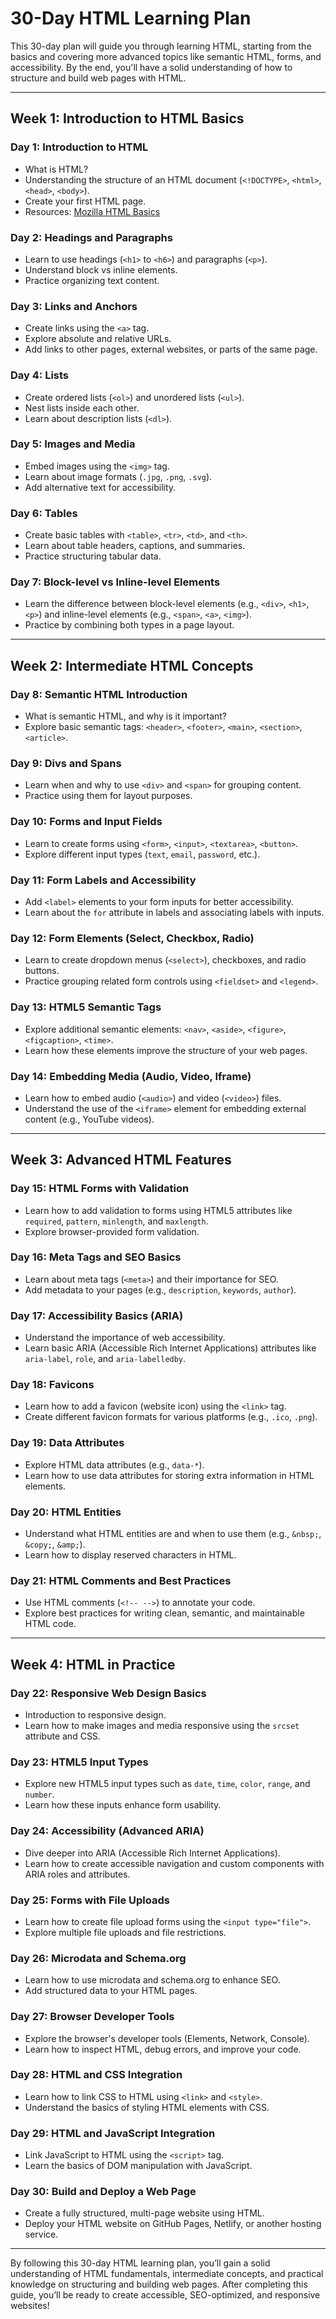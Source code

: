 # 30-Day HTML Learning Plan

This 30-day plan will guide you through learning HTML, starting from the basics and covering more advanced topics like semantic HTML, forms, and accessibility. By the end, you'll have a solid understanding of how to structure and build web pages with HTML.

---

## Week 1: Introduction to HTML Basics

### Day 1: Introduction to HTML
- What is HTML? 
- Understanding the structure of an HTML document (`<!DOCTYPE>`, `<html>`, `<head>`, `<body>`).
- Create your first HTML page.
- Resources: [Mozilla HTML Basics](https://developer.mozilla.org/en-US/docs/Learn/Getting_started_with_the_web/HTML_basics)

### Day 2: Headings and Paragraphs
- Learn to use headings (`<h1>` to `<h6>`) and paragraphs (`<p>`).
- Understand block vs inline elements.
- Practice organizing text content.

### Day 3: Links and Anchors
- Create links using the `<a>` tag.
- Explore absolute and relative URLs.
- Add links to other pages, external websites, or parts of the same page.

### Day 4: Lists
- Create ordered lists (`<ol>`) and unordered lists (`<ul>`).
- Nest lists inside each other.
- Learn about description lists (`<dl>`).

### Day 5: Images and Media
- Embed images using the `<img>` tag.
- Learn about image formats (`.jpg`, `.png`, `.svg`).
- Add alternative text for accessibility.

### Day 6: Tables
- Create basic tables with `<table>`, `<tr>`, `<td>`, and `<th>`.
- Learn about table headers, captions, and summaries.
- Practice structuring tabular data.

### Day 7: Block-level vs Inline-level Elements
- Learn the difference between block-level elements (e.g., `<div>`, `<h1>`, `<p>`) and inline-level elements (e.g., `<span>`, `<a>`, `<img>`).
- Practice by combining both types in a page layout.

---

## Week 2: Intermediate HTML Concepts

### Day 8: Semantic HTML Introduction
- What is semantic HTML, and why is it important?
- Explore basic semantic tags: `<header>`, `<footer>`, `<main>`, `<section>`, `<article>`.

### Day 9: Divs and Spans
- Learn when and why to use `<div>` and `<span>` for grouping content.
- Practice using them for layout purposes.

### Day 10: Forms and Input Fields
- Learn to create forms using `<form>`, `<input>`, `<textarea>`, `<button>`.
- Explore different input types (`text`, `email`, `password`, etc.).

### Day 11: Form Labels and Accessibility
- Add `<label>` elements to your form inputs for better accessibility.
- Learn about the `for` attribute in labels and associating labels with inputs.

### Day 12: Form Elements (Select, Checkbox, Radio)
- Learn to create dropdown menus (`<select>`), checkboxes, and radio buttons.
- Practice grouping related form controls using `<fieldset>` and `<legend>`.

### Day 13: HTML5 Semantic Tags
- Explore additional semantic elements: `<nav>`, `<aside>`, `<figure>`, `<figcaption>`, `<time>`.
- Learn how these elements improve the structure of your web pages.

### Day 14: Embedding Media (Audio, Video, Iframe)
- Learn how to embed audio (`<audio>`) and video (`<video>`) files.
- Understand the use of the `<iframe>` element for embedding external content (e.g., YouTube videos).

---

## Week 3: Advanced HTML Features

### Day 15: HTML Forms with Validation
- Learn how to add validation to forms using HTML5 attributes like `required`, `pattern`, `minlength`, and `maxlength`.
- Explore browser-provided form validation.

### Day 16: Meta Tags and SEO Basics
- Learn about meta tags (`<meta>`) and their importance for SEO.
- Add metadata to your pages (e.g., `description`, `keywords`, `author`).

### Day 17: Accessibility Basics (ARIA)
- Understand the importance of web accessibility.
- Learn basic ARIA (Accessible Rich Internet Applications) attributes like `aria-label`, `role`, and `aria-labelledby`.

### Day 18: Favicons
- Learn how to add a favicon (website icon) using the `<link>` tag.
- Create different favicon formats for various platforms (e.g., `.ico`, `.png`).

### Day 19: Data Attributes
- Explore HTML data attributes (e.g., `data-*`).
- Learn how to use data attributes for storing extra information in HTML elements.

### Day 20: HTML Entities
- Understand what HTML entities are and when to use them (e.g., `&nbsp;`, `&copy;`, `&amp;`).
- Learn how to display reserved characters in HTML.

### Day 21: HTML Comments and Best Practices
- Use HTML comments (`<!-- -->`) to annotate your code.
- Explore best practices for writing clean, semantic, and maintainable HTML code.

---

## Week 4: HTML in Practice

### Day 22: Responsive Web Design Basics
- Introduction to responsive design.
- Learn how to make images and media responsive using the `srcset` attribute and CSS.

### Day 23: HTML5 Input Types
- Explore new HTML5 input types such as `date`, `time`, `color`, `range`, and `number`.
- Learn how these inputs enhance form usability.

### Day 24: Accessibility (Advanced ARIA)
- Dive deeper into ARIA (Accessible Rich Internet Applications).
- Learn how to create accessible navigation and custom components with ARIA roles and attributes.

### Day 25: Forms with File Uploads
- Learn how to create file upload forms using the `<input type="file">`.
- Explore multiple file uploads and file restrictions.

### Day 26: Microdata and Schema.org
- Learn how to use microdata and schema.org to enhance SEO.
- Add structured data to your HTML pages.

### Day 27: Browser Developer Tools
- Explore the browser's developer tools (Elements, Network, Console).
- Learn how to inspect HTML, debug errors, and improve your code.

### Day 28: HTML and CSS Integration
- Learn how to link CSS to HTML using `<link>` and `<style>`.
- Understand the basics of styling HTML elements with CSS.

### Day 29: HTML and JavaScript Integration
- Link JavaScript to HTML using the `<script>` tag.
- Learn the basics of DOM manipulation with JavaScript.

### Day 30: Build and Deploy a Web Page
- Create a fully structured, multi-page website using HTML.
- Deploy your HTML website on GitHub Pages, Netlify, or another hosting service.

---

By following this 30-day HTML learning plan, you’ll gain a solid understanding of HTML fundamentals, intermediate concepts, and practical knowledge on structuring and building web pages. After completing this guide, you’ll be ready to create accessible, SEO-optimized, and responsive websites!

